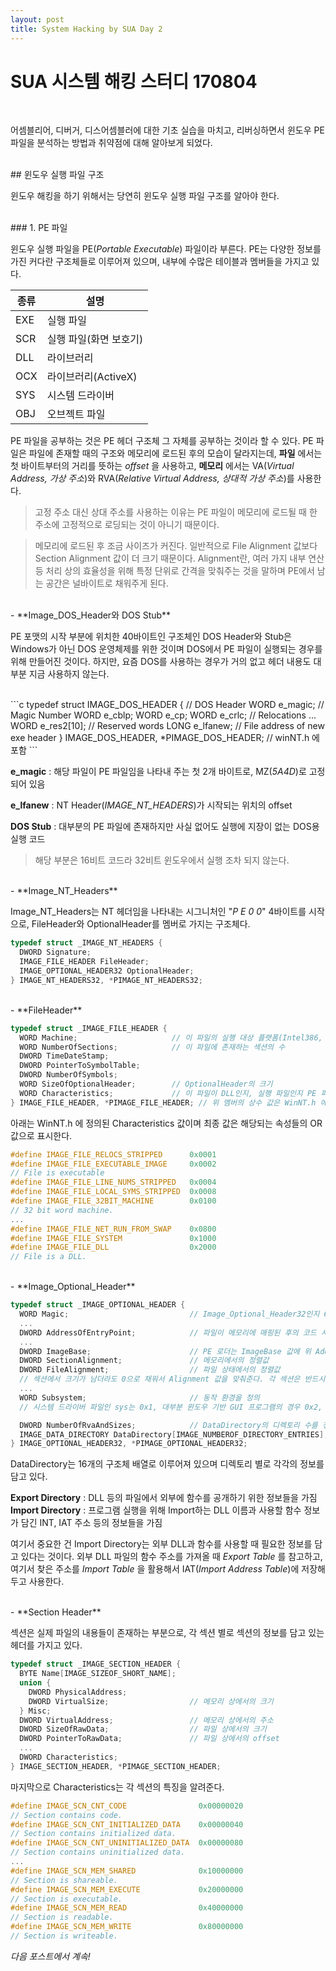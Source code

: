 ```yaml
---
layout: post
title: System Hacking by SUA Day 2
---
```


# SUA 시스템 해킹 스터디 170804
<br>

어셈블리어, 디버거, 디스어셈블러에 대한 기초 실습을 마치고, 리버싱하면서 윈도우 PE 파일을 분석하는 방법과 취약점에 대해 알아보게 되었다.

<br>
## 윈도우 실행 파일 구조
<br>

윈도우 해킹을 하기 위해서는 당연히 윈도우 실행 파일 구조를 알아야 한다.

<br>
### 1. PE 파일
<br>

윈도우 실행 파일을 PE(*Portable Executable*) 파일이라 부른다. PE는 다양한 정보를 가진 커다란 구조체들로 이루어져 있으며, 내부에 수많은 테이블과 멤버들을 가지고 있다.

종류 | 설명
---- | ----
EXE | 실행 파일
SCR | 실행 파일(화면 보호기)
DLL | 라이브러리
OCX | 라이브러리(ActiveX)
SYS | 시스템 드라이버
OBJ | 오브젝트 파일

PE 파일을 공부하는 것은 PE 헤더 구조체 그 자체를 공부하는 것이라 할 수 있다. PE 파일은 파일에 존재할 때의 구조와 메모리에 로드된 후의 모습이 달라지는데, **파일** 에서는 첫 바이트부터의 거리를 뜻하는 *offset* 을 사용하고, **메모리** 에서는 VA(*Virtual Address, 가상 주소*)와 RVA(*Relative Virtual Address, 상대적 가상 주소*)를 사용한다.

> 고정 주소 대신 상대 주소를 사용하는 이유는 PE 파일이 메모리에 로드될 때 한 주소에 고정적으로 로딩되는 것이 아니기 때문이다.

> 메모리에 로드된 후 조금 사이즈가 커진다. 일반적으로 File Alignment 값보다 Section Alignment 값이 더 크기 때문이다. Alignment란, 여러 가지 내부 연산 등 처리 상의 효율성을 위해 특정 단위로 간격을 맞춰주는 것을 말하며 PE에서 남는 공간은 널바이트로 채워주게 된다.

<br>
- **Image_DOS_Header와 DOS Stub**
<br>

PE 포맷의 시작 부분에 위치한 40바이트인 구조체인 DOS Header와 Stub은 Windows가 아닌 DOS 운영체제를 위한 것이며 DOS에서 PE 파일이 실행되는 경우를 위해 만들어진 것이다. 하지만, 요즘 DOS를 사용하는 경우가 거의 없고 헤더 내용도 대부분 지금 사용하지 않는다.

<br>
```c
typedef struct IMAGE_DOS_HEADER {  // DOS Header
  WORD e_magic;                   // Magic Number
  WORD e_cblp;
  WORD e_cp;
  WORD e_crlc;                    // Relocations
  ...
  WORD e_res2[10];                // Reserved words
  LONG e_lfanew;                  // File address of new exe header
} IMAGE_DOS_HEADER, *PIMAGE_DOS_HEADER; // winNT.h 에 포함
```
<br>

**e_magic** : 해당 파일이 PE 파일임을 나타내 주는 첫 2개 바이트로, MZ(*5A4D*)로 고정되어 있음

**e_lfanew** : NT Header(*IMAGE_NT_HEADERS*)가 시작되는 위치의 offset

**DOS Stub** : 대부분의 PE 파일에 존재하지만 사실 없어도 실행에 지장이 없는 DOS용 실행 코드
> 해당 부분은 16비트 코드라 32비트 윈도우에서 실행 조차 되지 않는다.

<br>
- **Image_NT_Headers**
<br>

Image_NT_Headers는 NT 헤더임을 나타내는 시그니처인 "*P E 0 0*" 4바이트를 시작으로, FileHeader와 OptionalHeader를 멤버로 가지는 구조체다.

```c
typedef struct _IMAGE_NT_HEADERS {
  DWORD Signature;
  IMAGE_FILE_HEADER FileHeader;
  IMAGE_OPTIONAL_HEADER32 OptionalHeader;
} IMAGE_NT_HEADERS32, *PIMAGE_NT_HEADERS32;
```

<br>
  - **FileHeader**
<br>

```c
typedef struct _IMAGE_FILE_HEADER {
  WORD Machine;                     // 이 파일의 실행 대상 플랫폼(Intel386, Intel64, ARM 등)
  WORD NumberOfSections;            // 이 파일에 존재하는 섹션의 수
  DWORD TimeDateStamp;
  DWORD PointerToSymbolTable;
  DWORD NumberOfSymbols;
  WORD SizeOfOptionalHeader;        // OptionalHeader의 크기
  WORD Characteristics;             // 이 파일이 DLL인지, 실행 파일인지 PE 파일의 특성을 알려줌
} IMAGE_FILE_HEADER, *PIMAGE_FILE_HEADER; // 위 멤버의 상수 값은 WinNT.h 에 정의되어 있음
```

아래는 WinNT.h 에 정의된 Characteristics 값이며 최종 값은 해당되는 속성들의 OR 값으로 표시한다.

```c
#define IMAGE_FILE_RELOCS_STRIPPED      0x0001
#define IMAGE_FILE_EXECUTABLE_IMAGE     0x0002
// File is executable
#define IMAGE_FILE_LINE_NUMS_STRIPPED   0x0004
#define IMAGE_FILE_LOCAL_SYMS_STRIPPED  0x0008
#define IMAGE_FILE_32BIT_MACHINE        0x0100
// 32 bit word machine.
...
#define IMAGE_FILE_NET_RUN_FROM_SWAP    0x0800
#define IMAGE_FILE_SYSTEM               0x1000
#define IMAGE_FILE_DLL                  0x2000
// File is a DLL.
```

<br>
  - **Image_Optional_Header**
<br>

```c
typedef struct _IMAGE_OPTIONAL_HEADER {
  WORD Magic;                           // Image_Optional_Header32인지 64인지를 구분
  ...
  DWORD AddressOfEntryPoint;            // 파일이 메모리에 매핑된 후의 코드 시작 주소를 나타냄
  ...
  DWORD ImageBase;                      // PE 로더는 ImageBase 값에 위 AddressOfEntryPoint 값을 더해서 코드 시작 지점을 설정함
  DWORD SectionAlignment;               // 메모리에서의 정렬값
  DWORD FileAlignment;                  // 파일 상태에서의 정렬값
  // 섹션에서 크기가 남더라도 0으로 채워서 Alignment 값을 맞춰준다. 각 섹션은 반드시 Alignment의 배수여야만 함.
  ...
  WORD Subsystem;                       // 동작 환경을 정의
  // 시스템 드라이버 파일인 sys는 0x1, 대부분 윈도우 기반 GUI 프로그램의 경우 0x2, CLI 프로그램의 경우 0x3의 값을 가짐

  DWORD NumberOfRvaAndSizes;            // DataDirectory의 디렉토리 수를 정해줄 수 있음(일반적으로 16개의 디렉토리를 가짐)
  IMAGE_DATA_DIRECTORY DataDirectory[IMAGE_NUMBEROF_DIRECTORY_ENTRIES];
} IMAGE_OPTIONAL_HEADER32, *PIMAGE_OPTIONAL_HEADER32;
```

DataDirectory는 16개의 구조체 배열로 이루어져 있으며 디렉토리 별로 각각의 정보를 담고 있다.

**Export Directory** : DLL 등의 파일에서 외부에 함수를 공개하기 위한 정보들을 가짐<br>
**Import Directory** : 프로그램 실행을 위해 Import하는 DLL 이름과 사용할 함수 정보가 담긴 INT, IAT 주소 등의 정보들을 가짐

여기서 중요한 건 Import Directory는 외부 DLL과 함수를 사용할 때 필요한 정보를 담고 있다는 것이다. 외부 DLL 파일의 함수 주소를 가져올 때 *Export Table* 를 참고하고,
여기서 찾은 주소를 *Import Table* 을 활용해서 IAT(*Import Address Table*)에 저장해두고 사용한다.

<br>
- **Section Header**
<br>

섹션은 실제 파일의 내용들이 존재하는 부분으로, 각 섹션 별로 섹션의 정보를 담고 있는 헤더를 가지고 있다.

```c
typedef struct _IMAGE_SECTION_HEADER {
  BYTE Name[IMAGE_SIZEOF_SHORT_NAME];
  union {
    DWORD PhysicalAddress;
    DWORD VirtualSize;                  // 메모리 상에서의 크기
  } Misc;
  DWORD VirtualAddress;                 // 메모리 상에서의 주소
  DWORD SizeOfRawData;                  // 파일 상에서의 크기
  DWORD PointerToRawData;               // 파일 상에서의 offset
  ...
  DWORD Characteristics;
} IMAGE_SECTION_HEADER, *PIMAGE_SECTION_HEADER;
```

마지막으로 Characteristics는 각 섹션의 특징을 알려준다.

```c
#define IMAGE_SCN_CNT_CODE                0x00000020
// Section contains code.
#define IMAGE_SCN_CNT_INITIALIZED_DATA    0x00000040
// Section contains initialized data.
#define IMAGE_SCN_CNT_UNINITIALIZED_DATA  0x00000080
// Section contains uninitialized data.
...
#define IMAGE_SCN_MEM_SHARED              0x10000000
// Section is shareable.
#define IMAGE_SCN_MEM_EXECUTE             0x20000000
// Section is executable.
#define IMAGE_SCN_MEM_READ                0x40000000
// Section is readable.
#define IMAGE_SCN_MEM_WRITE               0x80000000
// Section is writeable.
```

*다음 포스트에서 계속!*
